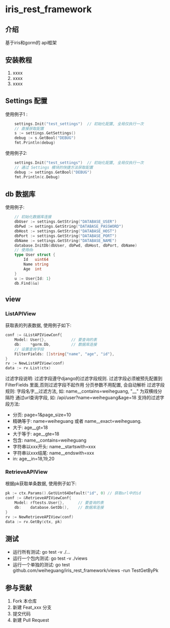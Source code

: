 # iris_rest_framework

## 介绍

基于iris和gorm的 api框架

## 安装教程

1. xxxx
2. xxxx
3. xxxx

## Settings 配置

使用例子1 :

```go
    settings.Init("test_settings")  // 初始化配置, 全局仅执行一次
    // 直接获取配置
    s := settings.GetSettings()
    debug := s.GetBool("DEBUG")
    fmt.Println(debug)
```

使用例子2:

```go
    settings.Init("test_settings")  // 初始化配置, 全局仅执行一次
    // 通过 Settings 模块的快捷方法获取配置
    debug := settings.GetBool("DEBUG")
    fmt.Println(c.Debug)
```

## db 数据库

使用例子:

```go
    // 初始化数据库连接
    dbUser := settings.GetString("DATABASE_USER")
    dbPwd := settings.GetString("DATABASE_PASSWORD")
    dbHost := settings.GetString("DATABASE_HOST")
    dbPort := settings.GetString("DATABASE_PORT")
    dbName := settings.GetString("DATABASE_NAME")
    database.InitDb(dbUser, dbPwd, dbHost, dbPort, dbName)
    // 使用db
    type User struct {
        Id   uint64
        Name string
        Age  int
    }
    u := User{Id: 1}
    db.Find(&u)
```

## view

### ListAPIView

获取表的列表数据, 使用例子如下:

```go
conf := &ListAPIViewConf{
    Model: User{},           // 要查询的表
    db:    *gorm.Db,         // 数据库连接
    // 设置查询字段
    FilterFields: []string{"name", "age", "id"},
}
rv := NewListAPIView(conf)
data := rv.List(ctx)
```

过滤字段说明:
过滤字段遵守django的过滤字段规则. 过滤字段必须被预先配置到 FilterFields 里面,否则过滤字段不起作用
分页参数不用配置, 会自动解析
过滤字段规则: 字段名字__过滤方法, 如: name__contains=weiheguang, "__" 为双横线分隔符
通过url查询字段, 如: /api/user?name=weiheguang&age=18
支持的过滤字段方法:

* 分页: page=1&page_size=10
* 精确等于: name=weiheguang 或者 name__exact=weiheguang.
* 大于: age__gt=18
* 大于等于: age__gte=18
* 包含: name__contains=weiheguang
* 字符串以xxx开头: name__startswith=xxx
* 字符串以xxx结尾: name__endswith=xxx
* in: age__in=18,19,20

### RetrieveAPIView

根据pk获取单条数据, 使用例子如下:

```go
pk := ctx.Params().GetUint64Default("id", 0) // 获取url中的id
conf := &RetrieveAPIViewConf{
    Model: rftests.User{},      // 要查询的表
    db:    database.GetDb(),    // 数据库连接
}
rv := NewRetrieveAPIView(conf)
data := rv.GetBy(ctx, pk)
```

## 测试

* 运行所有测试: go test -v ./...
* 运行一个包内测试: go test -v ./views
* 运行一个单独的测试: go test github.com/weiheguang/iris_rest_framework/views -run TestGetByPk

## 参与贡献

1. Fork 本仓库
2. 新建 Feat_xxx 分支
3. 提交代码
4. 新建 Pull Request
